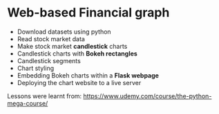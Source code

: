 # Web-based Financial graph

- Download datasets using python
- Read stock market data
- Make stock market **candlestick** charts
- Candlestick charts with **Bokeh rectangles**
- Candlestick segments
- Chart styling
- Embedding Bokeh charts within a **Flask webpage**
- Deploying the chart website to a live server

Lessons were learnt from: https://www.udemy.com/course/the-python-mega-course/